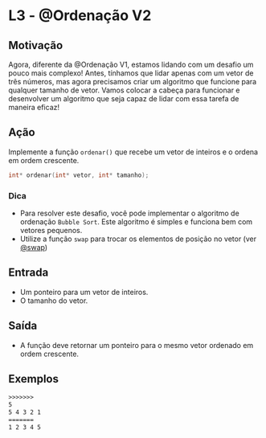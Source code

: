 # L3 - @Ordenação V2

## Motivação

Agora, diferente da @Ordenação V1, estamos lidando com um desafio um pouco mais complexo! Antes, tínhamos que lidar apenas com um vetor de três números, mas agora precisamos criar um algoritmo que funcione para qualquer tamanho de vetor. Vamos colocar a cabeça para funcionar e desenvolver um algoritmo que seja capaz de lidar com essa tarefa de maneira eficaz!

## Ação

Implemente a função `ordenar()` que recebe um vetor de inteiros e o ordena em ordem crescente.

```c
int* ordenar(int* vetor, int* tamanho);
```

### Dica

- Para resolver este desafio, você pode implementar o algoritmo de ordenação `Bubble Sort`. Este algoritmo é simples e funciona bem com vetores pequenos.
- Utilize a função `swap` para trocar os elementos de posição no vetor (ver [@swap](../../base/swap/Readme.md))

## Entrada

- Um ponteiro para um vetor de inteiros.
- O tamanho do vetor.

## Saída

- A função deve retornar um ponteiro para o mesmo vetor ordenado em ordem crescente.

## Exemplos

```txt
>>>>>>>
5
5 4 3 2 1
=======
1 2 3 4 5
```
